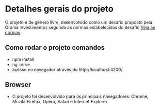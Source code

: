 # Detalhes gerais do projeto
O projeto é de gênero livre, desenvolvido como um desafio proposto pela Órama Investimentos segundo as normas estabelecidas do desafio [Veja as normas](arquivos/README.md)

## Como rodar o projeto comandos
* npm install
* ng serve
* acesso no navegador através do http://localhost:4200/

## Browser
* O projeto foi desenvolvido para os principais navegadores: Chrome, Mozila Firefox, Opera, Safari e Internet Explorer
